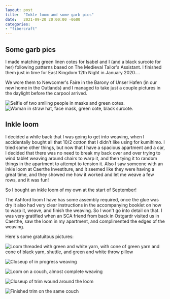 ```yaml
---
layout: post
title:  "Inkle loom and some garb pics"
date:   2021-09-20 20:00:00 -0600
categories: 
- "fibercraft"
---
```


## Some garb pics

I made matching green linen cotes for Isabel and I (and a black surcote for her) following patterns based on The Medieval Tailor's Assistant. I finished them just in time for East Kingdom 12th Night in January 2020.... 

We wore them to Newcomer's Faire in the Barony of Unser Hafen (in our new home in the Outlands) and I managed to take just a couple pictures in the daylight before the carpool arrived.

![Selfie of two smiling people in masks and green cotes.]({{site.url}}{{site.baseurl}}/images/2021-09-20/garb-1.jpg "Selfie.")
![Woman in straw hat, face mask, green cote, black surcote.]({{site.url}}{{site.baseurl}}/images/2021-09-20/garb-2.jpg "Isabel.")

## Inkle loom

I decided a while back that I was going to get into weaving, when I accidentally bought all that 10/2 cotton that I didn't like using for kumihimo. I tried some other things, but now that I have a spacious apartment and a car, I decided that there was no need to break my back over and over trying to wind tablet weaving around chairs to warp it, and then tying it to random things in the apartment to attempt to tension it. Also I saw someone with an inkle loom at Caerthe Investiture, and it seemed like they were having a great time, and they showed me how it worked and let me weave a few rows, and it was fun!

So I bought an inkle loom of my own at the start of September!

The Ashford loom I have has some assembly required, once the glue was dry it also had very clear instructions in the accompanying booklet on how to warp it, weave, and finish the weaving. So I won't go into detail on that. I was very gratified when an SCA friend from back in Ostgardr visited us in Caerthe, saw the loom in my apartment, and complimented the edges of the weaving. 

Here's some gratuitous pictures:

![Loom threaded with green and white yarn, with cone of green yarn and cone of black yarn, shuttle, and green and white throw pillow]({{site.url}}{{site.baseurl}}/images/2021-09-20/loom-1.jpg "Just after warping the loom. Matching pillow from Ikea.")


![Closeup of in progress weaving]({{site.url}}{{site.baseurl}}/images/2021-09-20/loom-2.jpg "About halfway through.")

![Loom on a couch, almost complete weaving]({{site.url}}{{site.baseurl}}/images/2021-09-20/loom-3.jpg "Almost done, just have to weave in the ends and remove it.")

![Closeup of trim wound around the loom]({{site.url}}{{site.baseurl}}/images/2021-09-20/loom-4.jpg "Closeup, just before removal.")

![Finished trim on the same couch]({{site.url}}{{site.baseurl}}/images/2021-09-20/trim.jpg "And done!")




